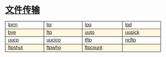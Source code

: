 # [文件传输](/linuxcommand/file_transfer/index)

<style type="text/css">
#customers{
	font-family:"Trebuchet MS", Arial, Helvetica, sans-serif;
	border: 1;
	width: 100%;
	border-collapse:collapse; 
}
#customers td, #customers th{
	width: 220;
	font-size:1em;
	border:1px solid #000000;
}

#customers tr.alt td{
	color:#000000;
	background-color:#FFF8DC;
}
</style>
<table  id="customers">
<tr>
	<td width="220"><a href="./#/linuxcommand/file_transfer/lprm">lprm</a></td>
	<td width="220"><a href="./#/linuxcommand/file_transfer/lpr">lpr</a></td>
	<td width="220"><a href="./#/linuxcommand/file_transfer/lpq">lpq</a></td>
	<td width="220"><a href="./#/linuxcommand/file_transfer/lpd">lpd</a></td>
</tr>
<tr class="alt">
	<td><a href="./#/linuxcommand/file_transfer/bye">bye</a></td>
	<td><a href="./#/linuxcommand/file_transfer/ftp">ftp</a></td>
	<td><a href="./#/linuxcommand/file_transfer/uuto">uuto</a></td>
	<td><a href="./#/linuxcommand/file_transfer/uupick">uupick</a></td>
</tr>
<tr>
	<td><a href="./#/linuxcommand/file_transfer/uucp">uucp</a></td>
	<td><a href="./#/linuxcommand/file_transfer/uucico">uucico</a></td>
	<td><a href="./#/linuxcommand/file_transfer/tftp">tftp</a></td>
	<td><a href="./#/linuxcommand/file_transfer/ncftp">ncftp</a></td>
</tr>
<tr class="alt">
	<td><a href="/#/linuxcommand/file_transfer/ftpshut">ftpshut</a></td>
	<td><a href="/#/linuxcommand/file_transfer/ftpwho">ftpwho</a></td>
	<td><a href="/#/linuxcommand/file_transfer/ftpcount">ftpcount</a></td>	
	<td></td>
</tr>
</table>
